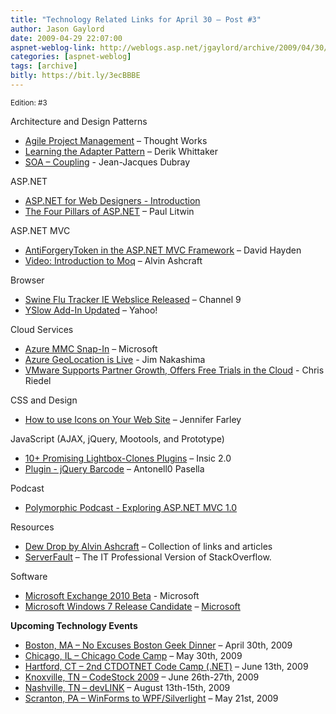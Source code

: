 ```yaml
---
title: "Technology Related Links for April 30 – Post #3"
author: Jason Gaylord
date: 2009-04-29 22:07:00
aspnet-weblog-link: http://weblogs.asp.net/jgaylord/archive/2009/04/30/technology-related-links-post-3.aspx
categories: [aspnet-weblog]
tags: [archive]
bitly: https://bit.ly/3ecBBBE
---
```


<small>Edition: #3</small>

Architecture and Design Patterns

- [Agile Project Management](http://studios.thoughtworks.com/mingle-agile-project-management) – Thought Works
- [Learning the Adapter Pattern](http://www.dimecasts.net/Casts/CastDetails/106) – Derik Whittaker
- [SOA – Coupling](http://www.ebpml.org/blog/190.htm) - Jean-Jacques Dubray

ASP.NET

- [ASP.NET for Web Designers - Introduction](http://dotnet.dzone.com/news/aspnet-web-designers)
- [The Four Pillars of ASP.NET](http://dotnet.dzone.com/news/four-pillars-aspnet) – Paul Litwin

ASP.NET MVC

- [AntiForgeryToken in the ASP.NET MVC Framework](http://davidhayden.com/blog/dave/archive/2009/04/29/AntiForgeryTokenInMVCFramework.aspx) – David Hayden
- [Video: Introduction to Moq](http://dotnet.dzone.com/videos/video-brain-abid-quereshi) – Alvin Ashcraft

Browser

- [Swine Flu Tracker IE Webslice Released](http://channel9.msdn.com/posts/Dan/Swine-Flu-H1N1-Tracker-Web-Slice-Released/) – Channel 9
- [YSlow Add-In Updated](http://developer.yahoo.net/blog/archives/2009/04/yslow_update.html) – Yahoo!

Cloud Services

- [Azure MMC Snap-In](http://code.msdn.microsoft.com/AzureManagementTools) – Microsoft
- [Azure GeoLocation is Live](http://blogs.msdn.com/jnak/archive/2009/04/30/windows-azure-geo-location-is-live.aspx) - Jim Nakashima
- [VMware Supports Partner Growth, Offers Free Trials in the Cloud](http://www.edchannelpartner.com/articles/71852/) - Chris Riedel

CSS and Design

- [How to use Icons on Your Web Site](http://www.sitepoint.com/blogs/2009/05/01/how-to-use-iconse/) – Jennifer Farley

JavaScript (AJAX, jQuery, Mootools, and Prototype)

- [10+ Promising Lightbox-Clones Plugins](http://blog.insicdesigns.com/2009/01/10-promising-jquery-lighbox-plugin/) – Insic 2.0
- [Plugin - jQuery Barcode](http://code.google.com/p/jquery-barcode/) – Antonell0 Pasella

Podcast

- [Polymorphic Podcast - Exploring ASP.NET MVC 1.0](http://www.polymorphicpodcast.com/shows/aspnetmvc1/)

Resources

- [Dew Drop by Alvin Ashcraft](http://www.alvinashcraft.com/2009/04/30/dew-drop-april-30-2009/) – Collection of links and articles
- [ServerFault](http://serverfault.com/) – The IT Professional Version of StackOverflow.

Software

- [Microsoft Exchange 2010 Beta](http://www.microsoft.com/exchange/2010/en/us/default.aspx) - Microsoft
- [Microsoft Windows 7 Release Candidate](http://channel9.msdn.com/posts/Charles/Windows-7-Release-Candidate-is-here-for-MSDN-and-TechNet-subscribers/) – [Microsoft](http://microsoft.com/)

**Upcoming Technology Events**

- [Boston, MA – No Excuses Boston Geek Dinner](http://www.nerddinner.com/323) – April 30th, 2009
- [Chicago, IL – Chicago Code Camp](http://chicagocodecamp-blogs.eventbrite.com/) – May 30th, 2009
- [Hartford, CT – 2nd CTDOTNET Code Camp (.NET)](http://ctdotnet.org/codecamp2.aspx) – June 13th, 2009
- [Knoxville, TN – CodeStock 2009](http://www.codestock.org/) – June 26th-27th, 2009
- [Nashville, TN – devLINK](http://devlink.net/) – August 13th-15th, 2009
- [Scranton, PA – WinForms to WPF/Silverlight](http://dotnetvalley.com/events/eventdetails.aspx?eventid=80) – May 21st, 2009